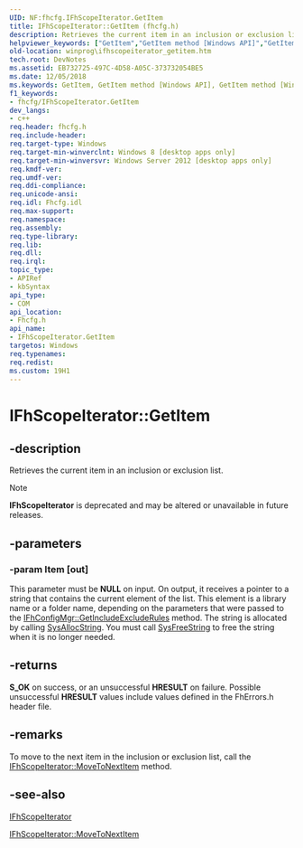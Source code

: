 ```yaml
---
UID: NF:fhcfg.IFhScopeIterator.GetItem
title: IFhScopeIterator::GetItem (fhcfg.h)
description: Retrieves the current item in an inclusion or exclusion list.helpviewer_keywords: ["GetItem","GetItem method [Windows API]","GetItem method [Windows API]","IFhScopeIterator interface","IFhScopeIterator interface [Windows API]","GetItem method","IFhScopeIterator.GetItem","IFhScopeIterator::GetItem","fhcfg/IFhScopeIterator::GetItem","winprog.ifhscopeiterator_getitem"]
old-location: winprog\ifhscopeiterator_getitem.htm
tech.root: DevNotes
ms.assetid: EB732725-497C-4D58-A05C-373732054BE5
ms.date: 12/05/2018
ms.keywords: GetItem, GetItem method [Windows API], GetItem method [Windows API],IFhScopeIterator interface, IFhScopeIterator interface [Windows API],GetItem method, IFhScopeIterator.GetItem, IFhScopeIterator::GetItem, fhcfg/IFhScopeIterator::GetItem, winprog.ifhscopeiterator_getitem
f1_keywords:
- fhcfg/IFhScopeIterator.GetItem
dev_langs:
- c++
req.header: fhcfg.h
req.include-header: 
req.target-type: Windows
req.target-min-winverclnt: Windows 8 [desktop apps only]
req.target-min-winversvr: Windows Server 2012 [desktop apps only]
req.kmdf-ver: 
req.umdf-ver: 
req.ddi-compliance: 
req.unicode-ansi: 
req.idl: Fhcfg.idl
req.max-support: 
req.namespace: 
req.assembly: 
req.type-library: 
req.lib: 
req.dll: 
req.irql: 
topic_type:
- APIRef
- kbSyntax
api_type:
- COM
api_location:
- Fhcfg.h
api_name:
- IFhScopeIterator.GetItem
targetos: Windows
req.typenames: 
req.redist: 
ms.custom: 19H1
---
```


# IFhScopeIterator::GetItem


## -description


Retrieves the current item in an inclusion or exclusion list.

> [!NOTE] 
> **IFhScopeIterator** is deprecated and may be altered or unavailable in future releases.

## -parameters




### -param Item [out]

This parameter must be <b>NULL</b> on input. On output, it receives a pointer to a string that contains the current element of the list. This element is a library name or a folder name, depending on the parameters that were passed to the <a href="https://docs.microsoft.com/windows/desktop/api/fhcfg/nf-fhcfg-ifhconfigmgr-getincludeexcluderules">IFhConfigMgr::GetIncludeExcludeRules</a> method. The string is allocated by calling <a href="https://docs.microsoft.com/previous-versions/windows/desktop/api/oleauto/nf-oleauto-sysallocstring">SysAllocString</a>. You must call <a href="https://docs.microsoft.com/previous-versions/windows/desktop/api/oleauto/nf-oleauto-sysfreestring">SysFreeString</a> to free the string when it is no longer needed.


## -returns



<b>S_OK</b> on success, or an unsuccessful <b>HRESULT</b> on failure. Possible unsuccessful <b>HRESULT</b> values include values defined in the FhErrors.h header file.




## -remarks



To move to the next item in the inclusion or exclusion list, call the <a href="https://docs.microsoft.com/windows/desktop/api/fhcfg/nf-fhcfg-ifhscopeiterator-movetonextitem">IFhScopeIterator::MoveToNextItem</a> method.




## -see-also




<a href="https://docs.microsoft.com/windows/desktop/api/fhcfg/nn-fhcfg-ifhscopeiterator">IFhScopeIterator</a>



<a href="https://docs.microsoft.com/windows/desktop/api/fhcfg/nf-fhcfg-ifhscopeiterator-movetonextitem">IFhScopeIterator::MoveToNextItem</a>
 

 

